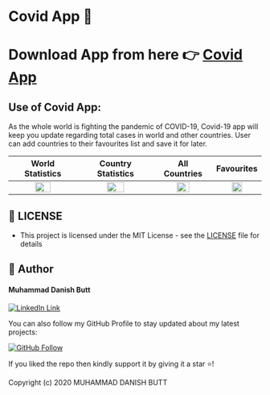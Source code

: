 ﻿# Covid App 🦠
 # Download App from here 👉 [Covid App](https://drive.google.com/file/d/1dsZDE5ySQKILxMXRde6or1pnD1xalWKb/view?usp=sharing)
 ## Use of Covid App: 
As the whole world is fighting the pandemic of COVID-19,  Covid-19 app will keep you update regarding total cases in world and other countries. User can add countries to their favourites list and save it for later.


World Statistics         | Country Statistics    | All Countries |  Favourites
:------------------------:|:------------------------:|:------------------------:|:------------------------:
<img height = "50%" src="https://github.com/cuiisb/assignment-3-indiedanish/blob/main/1.jpeg" /> | <img height = "50%" src="https://github.com/cuiisb/assignment-3-indiedanish/blob/main/2.jpeg" /> | <img height = "50%" src="https://github.com/cuiisb/assignment-3-indiedanish/blob/main/3.jpeg" /> | <img height = "50%" src="https://github.com/cuiisb/assignment-3-indiedanish/blob/main/4.jpeg" />

## 🔑 LICENSE
- This project is licensed under the MIT License - see the [LICENSE](https://github.com/cuiisb/assignment-4-indiedanish/blob/main/LICENSE) file for details

## 🧑 Author

#### Muhammad Danish Butt
[![LinkedIn Link](https://img.shields.io/badge/Connect-Danish-blue.svg?logo=linkedin&longCache=true&style=social&label=Connect
)](https://www.linkedin.com/in/indiedanish)

You can also follow my GitHub Profile to stay updated about my latest projects:

[![GitHub Follow](https://img.shields.io/badge/Connect-Danish-blue.svg?logo=Github&longCache=true&style=social&label=Follow)](https://github.com/indiedanish)

If you liked the repo then kindly support it by giving it a star ⭐!

Copyright (c) 2020 MUHAMMAD DANISH BUTT
